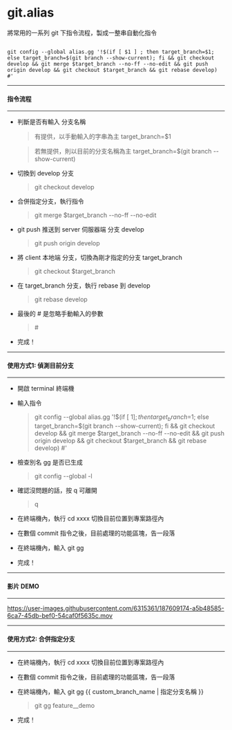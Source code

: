 # git.alias
將常用的一系列 git 下指令流程，製成一整串自動化指令

<code>
git config --global alias.gg '!$(if [ $1 ] ; then target_branch=$1; else target_branch=$(git branch --show-current); fi && git checkout develop && git merge $target_branch --no-ff --no-edit && git push origin develop && git checkout $target_branch && git rebase develop) #'
</code>  
  
***


 #### 指令流程
 ----------------
  
* 判斷是否有輸入 分支名稱

  > 有提供，以手動輸入的字串為主 target_branch=$1
  
  > 若無提供，則以目前的分支名稱為主 target_branch=$(git branch --show-current)

* 切換到 develop 分支

  >  git checkout develop 

* 合併指定分支，執行指令 

  >  git merge $target_branch --no-ff --no-edit

* git push 推送到 server 伺服器端 分支 develop

  >  git push origin develop

* 將 client 本地端 分支，切換為剛才指定的分支 target_branch 

  > git checkout $target_branch

* 在 target_branch 分支，執行 rebase 到 develop 

  > git rebase develop

* 最後的 # 是忽略手動輸入的參數

  >  \#

* 完成！



***



 #### 使用方式1: 偵測目前分支
 ----------------

* 開啟 terminal 終端機

* 輸入指令

  >git config --global alias.gg '!$(if [ $1 ] ; then target_branch=$1; else target_branch=$(git branch --show-current); fi && git checkout develop && git merge $target_branch --no-ff --no-edit && git push origin develop && git checkout $target_branch && git rebase develop) #'

* 檢查別名 gg 是否已生成

  >git config --global -l 
  
* 確認沒問題的話，按 q 可離開

  >q

* 在終端機內，執行 cd xxxx 切換目前位置到專案路徑內

* 在數個 commit 指令之後，目前處理的功能區塊，告一段落

* 在終端機內，輸入 git gg

* 完成！

***


 #### 影片 DEMO
 ----------------

https://user-images.githubusercontent.com/6315361/187609174-a5b48585-6ca7-45db-bef0-54caf0f5635c.mov



***


 #### 使用方式2: 合併指定分支
 ----------------


* 在終端機內，執行 cd xxxx 切換目前位置到專案路徑內

* 在數個 commit 指令之後，目前處理的功能區塊，告一段落

* 在終端機內，輸入 git gg {{ custom_branch_name | 指定分支名稱 }}
  >git gg feature__demo

* 完成！
